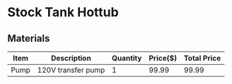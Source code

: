 # Stock Tank Hottub

## Materials

| Item | Description | Quantity | Price($) | Total Price |
| ---- | ----------- | -------- | -------- | ----------- |
| Pump | 120V transfer pump | 1 | 99.99 | 99.99
